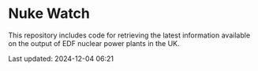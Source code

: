 # Nuke Watch

This repository includes code for retrieving the latest information available on the output of EDF nuclear power plants in the UK.

Last updated: 2024-12-04 06:21